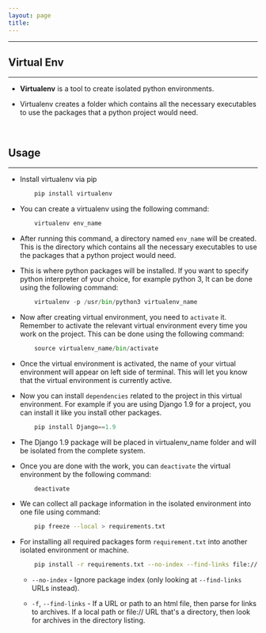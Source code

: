 ```yaml
---
layout: page
title:
---
```

***

## Virtual Env
***

- __Virtualenv__ is a tool to create isolated python environments.

- Virtualenv creates a folder which contains all the necessary executables to use the packages that a python project would need.

&nbsp;
## Usage
***

- Install virtualenv via pip

    ```python
        pip install virtualenv
    ```

- You can create a virtualenv using the following command:

  ```python
      virtualenv env_name
  ```

- After running this command, a directory named `env_name` will be created. This is the directory which contains all the necessary executables to use the packages that a python project would need.

- This is where python packages will be installed. If you want to specify python interpreter of your choice, for example python 3, It can be done using the following command:

  ```python
      virtualenv -p /usr/bin/python3 virtualenv_name
  ```

- Now after creating virtual environment, you need to `activate` it. Remember to activate the relevant virtual environment every time you work on the project. This can be done using the following command:

  ```python
      source virtualenv_name/bin/activate
  ```

- Once the virtual environment is activated, the name of your virtual environment will appear on left side of terminal. This will let you know that the virtual environment is currently active.

- Now you can install `dependencies` related to the project in this virtual environment. For example if you are using Django 1.9 for a project, you can install it like you install other packages.

  ```python
      pip install Django==1.9
  ```

- The Django 1.9 package will be placed in virtualenv_name folder and will be isolated from the complete system.

- Once you are done with the work, you can `deactivate` the virtual environment by the following command:

  ```python
      deactivate
  ```

- We can collect all package information in the isolated environment into one file using command:

  ```sh
      pip freeze --local > requirements.txt
  ```

- For installing all required packages form `requirement.txt` into another isolated environment or machine.

  ```sh
      pip install -r requirements.txt --no-index --find-links file:///tmp/packages
  ```

  - `--no-index` - Ignore package index (only looking at `--find-links` URLs instead).

  - `-f`, `--find-links` <URL> - If a URL or path to an html file, then parse for links to archives. If a local path or file:// URL that's a directory, then look for archives in the directory listing.